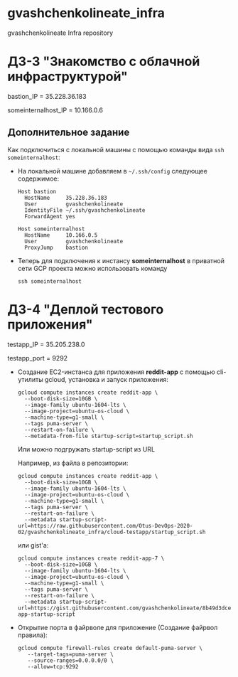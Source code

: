 # gvashchenkolineate_infra
gvashchenkolineate Infra repository


# ДЗ-3 "Знакомство с облачной инфраструктурой"

bastion_IP = 35.228.36.183

someinternalhost_IP = 10.166.0.6

## Дополнительное задание
Как подключиться с локальной машины с помощью команды вида `ssh someinternalhost`:

- На локальной машине добавляем в `~/.ssh/config` следующее содержимое:

    ```
    Host bastion
      HostName     35.228.36.183
      User         gvashchenkolineate
      IdentityFile ~/.ssh/gvashchenkolineate
      ForwardAgent yes

    Host someinternalhost
      HostName     10.166.0.5
      User         gvashchenkolineate
      ProxyJump    bastion
    ```
- Теперь для подключения к инстансу **someinternalhost** в приватной сети GCP проекта можно использовать команду
    ```
    ssh someinternalhost
    ```


# ДЗ-4 "Деплой тестового приложения"

testapp_IP = 35.205.238.0

testapp_port = 9292


 - Создание EC2-инстанса для приложения __reddit-app__ с помощью cli-утилиты gcloud,
   установка и запуск приложения:

    ```
    gcloud compute instances create reddit-app \
      --boot-disk-size=10GB \
      --image-family ubuntu-1604-lts \
      --image-project=ubuntu-os-cloud \
      --machine-type=g1-small \
      --tags puma-server \
      --restart-on-failure \
      --metadata-from-file startup-script=startup_script.sh
    ```

    Или можно подгружать startup-script из URL

    Например, из файла в репозитории:
    ```
    gcloud compute instances create reddit-app \
      --boot-disk-size=10GB \
      --image-family ubuntu-1604-lts \
      --image-project=ubuntu-os-cloud \
      --machine-type=g1-small \
      --tags puma-server \
      --restart-on-failure \
      --metadata startup-script-url=https://raw.githubusercontent.com/Otus-DevOps-2020-02/gvashchenkolineate_infra/cloud-testapp/startup_script.sh
    ```

    или gist'а:
    ```
    gcloud compute instances create reddit-app-7 \
      --boot-disk-size=10GB \
      --image-family ubuntu-1604-lts \
      --image-project=ubuntu-os-cloud \
      --machine-type=g1-small \
      --tags puma-server \
      --restart-on-failure \
      --metadata startup-script-url=https://gist.githubusercontent.com/gvashchenkolineate/8b49d3dce947eb5167985487443d09d5/raw/3c856d666df59a4ffef7adc3f441cface4949c1b/reddit-app-startup-script
    ```

 - Открытие порта в файрволе для приложение
   (Создание файрвол правила):
   ```
   gcloud compute firewall-rules create default-puma-server \
      --target-tags=puma-server \
      --source-ranges=0.0.0.0/0 \
      --allow=tcp:9292
   ```
